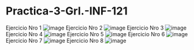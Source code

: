 # Practica-3-Grl.-INF-121
Ejercicio Nro 1
![image](https://github.com/user-attachments/assets/a0e17cf6-aad7-4e59-9587-97d5f58a0825)
Ejercicio Nro 2
![image](https://github.com/user-attachments/assets/92dc7844-26d3-4170-af1f-ee52158f892b)
Ejercicio Nro 3
![image](https://github.com/user-attachments/assets/a0727245-b6f4-434c-829c-c02a0544ba31)
Ejercicio Nro 4
![image](https://github.com/user-attachments/assets/a24eb2b0-f926-4d1b-973d-bfc63e07987f)
Ejercicio Nro 5 
![image](https://github.com/user-attachments/assets/60a20af0-2a36-433a-aa45-8762d8af0a47)
Ejercicio Nro 6
![image](https://github.com/user-attachments/assets/f44aa899-30f8-4683-82d7-4c85359aa9c9)
Ejercicio Nro 7
![image](https://github.com/user-attachments/assets/e2d7459b-eacb-4ca0-9652-544505416a26)
Ejercicio Nro 8
![image](https://github.com/user-attachments/assets/7f33d74a-e46c-4626-912e-ae70fa734146)







